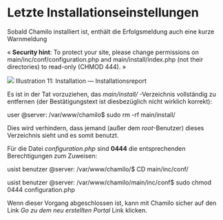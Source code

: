 # Letzte Installationseinstellungen

Sobald Chamilo installiert ist, enthält die Erfolgsmeldung auch eine kurze Warnmeldung

« **Security hint**: To protect your site, please change permissions on main/inc/conf/configuration.php and main/install/index.php \(not their directories\) to read-only \(CHMOD 444\). »

![](../../../.gitbook/assets/dernier-parametre%20%283%29.png)
Illustration 11: Installation — Installationsreport

Es ist in der Tat vorzuziehen, das _main/install/_ -Verzeichnis vollständig zu entfernen \(der Bestätigungstext ist diesbezüglich nicht wirklich korrekt\):

user @server: /var/www/chamilo$ sudo rm -rf main/install/

Dies wird verhindern, dass jemand \(außer dem _root_-Benutzer\) dieses Verzeichnis sieht und es somit benutzt.

Für die Datei _configuration.php_ sind **0444** die entsprechenden Berechtigungen zum Zuweisen:

usist benutzer @server: /var/www/chamilo/$ CD main/inc/conf/

usist benutzer @server: /var/www/chamilo/main/inc/conf$ sudo chmod 0444 configuration.php

Wenn dieser Vorgang abgeschlossen ist, kann mit Chamilo sicher auf den Link _Go zu dem neu erstellten Portal_ Link klicken.